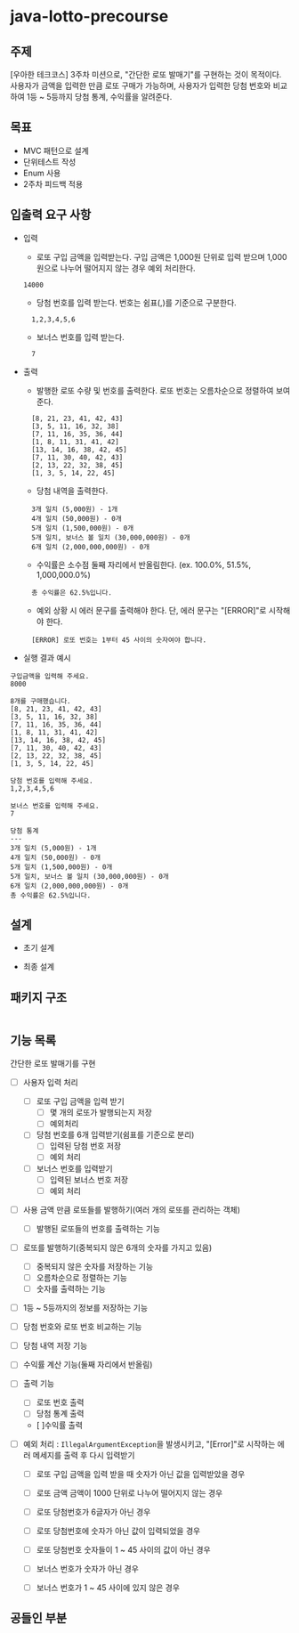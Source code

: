 # java-lotto-precourse
## 주제
[우아한 테크코스] 3주차 미션으로, "간단한 로또 발매기"를 구현하는 것이 목적이다.</br>
사용자가 금액을 입력한 만큼 로또 구매가 가능하며, 사용자가 입력한 당첨 번호와 비교하여 1등 ~ 5등까지 당첨 통계, 수익률을 알려준다.

## 목표
- MVC 패턴으로 설계
- 단위테스트 작성
- Enum 사용
- 2주차 피드백 적용

## 입출력 요구 사항
- 입력
  - 로또 구입 금액을 입력받는다. 구입 금액은 1,000원 단위로 입력 받으며 
    1,000원으로 나누어 떨어지지 않는 경우 예외 처리한다.
  ```angular2html
  14000
  ```
  - 당첨 번호를 입력 받는다. 번호는 쉼표(,)를 기준으로 구분한다.
  ```angular2html
    1,2,3,4,5,6
  ```
  - 보너스 번호를 입력 받는다.
  ```angular2html
    7
  ``` 
  
- 출력
  - 발행한 로또 수량 및 번호를 출력한다. 로또 번호는 오름차순으로 정렬하여 보여준다.
  ```angular2html
    [8, 21, 23, 41, 42, 43]
    [3, 5, 11, 16, 32, 38]
    [7, 11, 16, 35, 36, 44]
    [1, 8, 11, 31, 41, 42]
    [13, 14, 16, 38, 42, 45]
    [7, 11, 30, 40, 42, 43]
    [2, 13, 22, 32, 38, 45]
    [1, 3, 5, 14, 22, 45]
  ```
  - 당첨 내역을 출력한다.
  ```angular2html
    3개 일치 (5,000원) - 1개
    4개 일치 (50,000원) - 0개
    5개 일치 (1,500,000원) - 0개
    5개 일치, 보너스 볼 일치 (30,000,000원) - 0개
    6개 일치 (2,000,000,000원) - 0개
  ```
  - 수익률은 소수점 둘째 자리에서 반올림한다. (ex. 100.0%, 51.5%, 1,000,000.0%)
  ```angular2html
    총 수익률은 62.5%입니다.
  ```
  - 예외 상황 시 에러 문구를 출력해야 한다. 단, 에러 문구는 "[ERROR]"로 시작해야 한다.
  ```angular2html
    [ERROR] 로또 번호는 1부터 45 사이의 숫자여야 합니다.
  ```
- 실행 결과 예시
```angular2html
구입금액을 입력해 주세요.
8000

8개를 구매했습니다.
[8, 21, 23, 41, 42, 43] 
[3, 5, 11, 16, 32, 38] 
[7, 11, 16, 35, 36, 44] 
[1, 8, 11, 31, 41, 42] 
[13, 14, 16, 38, 42, 45] 
[7, 11, 30, 40, 42, 43] 
[2, 13, 22, 32, 38, 45] 
[1, 3, 5, 14, 22, 45]

당첨 번호를 입력해 주세요.
1,2,3,4,5,6

보너스 번호를 입력해 주세요.
7

당첨 통계
---
3개 일치 (5,000원) - 1개
4개 일치 (50,000원) - 0개
5개 일치 (1,500,000원) - 0개
5개 일치, 보너스 볼 일치 (30,000,000원) - 0개
6개 일치 (2,000,000,000원) - 0개
총 수익률은 62.5%입니다.
```
## 설계
- 초기 설계

- 최종 설계

## 패키지 구조
```angular2html

```
## 기능 목록
간단한 로또 발매기를 구현

- [ ] 사용자 입력 처리
  - [ ] 로또 구입 금액을 입력 받기
    - [ ] 몇 개의 로또가 발행되는지 저장
    - [ ] 예외처리
  - [ ] 당첨 번호를 6개 입력받기(쉼표를 기준으로 분리)
    - [ ] 입력된 당첨 번호 저장
    - [ ] 예외 처리
  - [ ] 보너스 번호를 입력받기
    - [ ] 입력된 보너스 번호 저장
    - [ ] 예외 처리
- [ ] 사용 금액 만큼 로또들를 발행하기(여러 개의 로또를 관리하는 객체)
  - [ ] 발행된 로또들의 번호를 출력하는 기능
- [ ] 로또를 발행하기(중복되지 않은 6개의 숫자를 가지고 있음)
  - [ ] 중복되지 않은 숫자를 저장하는 기능
  - [ ] 오름차순으로 정렬하는 기능
  - [ ] 숫자를 출력하는 기능
- [ ] 1등 ~ 5등까지의 정보를 저장하는 기능
- [ ] 당첨 번호와 로또 번호 비교하는 기능
- [ ] 당첨 내역 저장 기능
- [ ] 수익률 계산 기능(둘째 자리에서 반올림)
- [ ] 출력 기능
  - [ ] 로또 번호 출력
  - [ ] 당첨 통계 출력
  - [ ]수익률 출력
  
- [ ] 예외 처리 :
  ```IllegalArgumentException```을 발생시키고, "[Error]"로 시작하는 에러 메세지를 출력 후 다시 입력받기
  - [ ] 로또  구입 금액을 입력 받을 때 숫자가 아닌 값을 입력받았을 경우
  - [ ] 로또 금액 금액이 1000 단위로 나누어 떨어지지 않는 경우
  - [ ] 로또 당첨번호가 6글자가 아닌 경우
  - [ ] 로또 당첨번호에 숫자가 아닌 값이 입력되었을 경우
  - [ ] 로또 당첨번호 숫자들이 1 ~ 45 사이의 값이 아닌 경우
  - [ ] 보너스 번호가 숫자가 아닌 경우
  - [ ] 보너스 번호가 1 ~ 45 사이에 있지 않은 경우


## 공들인 부분
